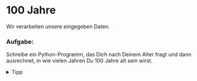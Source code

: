 # 100 Jahre

Wir verarbeiten unsere eingegeben Daten.

<div class="exercise-box">
  <h3>Aufgabe:</h3>
  <p>Schreibe ein Python-Programm, das Dich nach Deinem Alter fragt und dann ausrechnet, in wie vielen Jahren Du 100 Jahre alt sein wirst.</p>
</div>

<details>

 <summary>Tipp</summary>

Computer sind dumm. Wir müssen ihnen extra sagen, dass wir eine Zahl eingegeben haben, denn der Computer denkt, alle Eingaben über die Tastatur sind Wörter.
Wir können ein Wort umwandeln in eine Zahl mit `int()`. Und eine Zahl können wir wieder zurück in ein Wort umzuwandeln mit `str()`.

```python
alter = input("Wie alt bist Du?")
alter = int(alter)

jahre = 100 - alter
jahre = str(jahre)

print("In " + jahre + " Jahren wirst Du 100 sein.")
```

Wörter und Zahlen sind **Datentypen**.

`int` steht für _integer_. Das ist englisch für _ganze Zahl_.

`str` steht für _string_. Das ist englisch für _Wort/Zeichenkette_.

</details>
